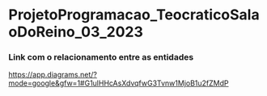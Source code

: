 # ProjetoProgramacao_TeocraticoSalaoDoReino_03_2023

### Link com o relacionamento entre as entidades
https://app.diagrams.net/?mode=google&gfw=1#G1ulHHcAsXdvqfwG3Tvnw1MjoB1u2fZMdP

